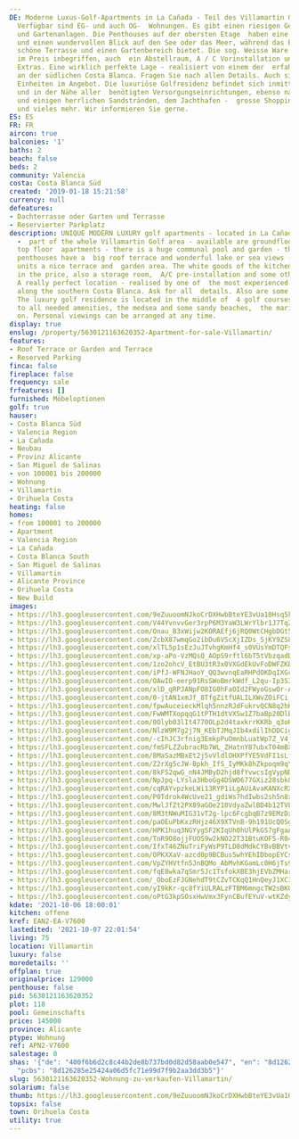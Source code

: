 ```yaml
---
DE: Moderne Luxus-Golf-Apartments in La Cañada - Teil des Villamartin Golf Gebiets.
  Verfügbar sind EG- und auch OG-  Wohnungen. Es gibt einen riesigen Gemeinschaftspool
  und Gartenanlagen. Die Penthouses auf der obersten Etage  haben eine große Dachterrasse
  und einen wundervollen Blick auf den See oder das Meer, während das Erdgeschoss  eine
  schöne Terrasse und einen Gartenbereich bietet. Die sog. Weisse Ware der Küche ist
  im Preis inbegriffen, auch  ein Abstellraum, A / C Vorinstallation und einige andere
  Extras. Eine wirklich perfekte Lage - realisiert von einem der  erfahrensten Familienunternehmen
  an der südlichen Costa Blanca. Fragen Sie nach allen Details. Auch sind einige 3  Sz
  Einheiten im Angebot. Die luxuriöse Golfresidenz befindet sich inmitten von 4 Golfplätzen
  und in der Nähe aller  benötigten Versorgungseinrichtungen, ebenso nahe zum Meer
  und einigen herrlichen Sandstränden, dem Jachthafen -  grosse Shopping-Zentren -
  und vieles mehr. Wir informieren Sie gerne.
ES: ES
FR: FR
aircon: true
balconies: '1'
baths: 2
beach: false
beds: 2
community: Valencia
costa: Costa Blanca Süd
created: '2019-01-18 15:21:58'
currency: null
defeatures:
- Dachterrasse oder Garten und Terrasse
- Reservierter Parkplatz
description: UNIQUE MODERN LUXURY golf apartments - located in La Cañada (La Canyada)
  -  part of the whole Villamartin Golf area - available are groundfloor and also
  top floor  apartments - there is a huge communal pool and garden - the top floor
  penthouses have a  big roof terrace and wonderful lake or sea views - the groundfloor
  units a nice terrace and  garden area. The white goods of the kitchen are included
  in the price, also a storage room,  A/C pre-installation and some other extras.
  A really perfect location - realised by one of  the most experienced family builders
  along the southern Costa Blanca. Ask for all  details. Also are some 3bed available.
  The luxury golf residence is located in the middle of  4 golf courses and close
  to all needed amenities, the medsea and some sandy beaches,  the marina - and so
  on. Personal viewings can be arranged at any time.
display: true
enslug: /property/5630121163620352-Apartment-for-sale-Villamartin/
features:
- Roof Terrace or Garden and Terrace
- Reserved Parking
finca: false
fireplace: false
frequency: sale
frfeatures: []
furnished: Möbeloptionen
golf: true
hauser:
- Costa Blanca Süd
- Valencia Region
- La Cañada
- Neubau
- Provinz Alicante
- San Miguel de Salinas
- von 100001 bis 200000
- Wohnung
- Villamartin
- Orihuela Costa
heating: false
homes:
- from 100001 to 200000
- Apartment
- Valencia Region
- La Cañada
- Costa Blanca South
- San Miguel de Salinas
- Villamartin
- Alicante Province
- Orihuela Costa
- New Build
images:
- https://lh3.googleusercontent.com/9eZuuoomNJkoCrDXHwbBteYE3vUa10Hsq5ktROuu_g6D2bW105HjXDX01E77siW9GpyY58t3Z6J4DFK6Dby1R_kTSqBVKkULeQ=w640-rj-e30-l100
- https://lh3.googleusercontent.com/V44YvnvvGer3rpP6M3YaW3LWrYlbr1J7TqZSi0rzI7o27PdL5jeHhz8XeSB8dINKMTRp1n0lzmTElaZFsTR5Od2AcitvuE6soEE=w640-rj-e30-l100
- https://lh3.googleusercontent.com/Onau_B3xWijw2KORAEfj6jRQ0WtCHgbDGt5toyQzom2Kk0chQ7Tfw8XILAm5yRiTdcl8aKsESDDOY5FpwMDQ314eq1A691auGw=w640-rj-e30-l100
- https://lh3.googleusercontent.com/ZcbX87wmqGo2ibDu6VScXjIZDs_SjKY9ZS82JftLe2BpmpyRjAKQimvDLLcyqLFvoHvWmp2Nj7qFN5aUqWbJwzlju_dxsp2sMA=w640-rj-e30-l100
- https://lh3.googleusercontent.com/xlTL5p1sEzJuJTvhgKmHf4_s0VUsYmDTQFs8rCjliY2rtWCFNOOlivM_MF50iZe_W3hAl7CRSmK2SxxGr2rcm_fpeuCUkVpV=w640-rj-e30-l100
- https://lh3.googleusercontent.com/xp-aPo-VzMQsQ_AOpS9rftl6bT5tVbzqadDwqatqsUQJhN3aRnLtS7Ryim9Ts2Na2QF4AqgiyQUwgB2omfDF7vll53wFq4LOQg=w640-rj-e30-l100
- https://lh3.googleusercontent.com/1zo2ohcV_EtBU3tR3x0VXGdEkUvFoDWFZKBpeTI4n_zUbeAO6m1fCLE-id2pHnaGl8ZOJGbSFyfHVqjhr6hd2mKpz_C8ZXXw6A=w640-rj-e30-l100
- https://lh3.googleusercontent.com/iPfJ-WFNJHaoY_QQ3wvnqEaRHPdOKDqIXGc8sntNs7Z7Sv0yAEWLFugF5Pm87pjwFn6cpRPejO_Z4NFTj9I2SyD2jnqsO80Yhg=w640-rj-e30-l100
- https://lh3.googleusercontent.com/OAwIO-eerp91RsSWoBmrkWdf_L2qu-Ip3S3yHEqvVzZuNG8ZyLk4wDPQxCDw6P4xASxfJUvotXwdSMaMUAzMHsSavXyCkGrK=w640-rj-e30-l100
- https://lh3.googleusercontent.com/xlD_qRPJANpFO8IG0hFaOId2FWyoGswOr-ApIj0INlY-QbYfA23R1LrPJ2aIcvyqmpCyL9v53etAbw1zYctSKEeSZXFWd44c=w640-rj-e30-l100
- https://lh3.googleusercontent.com/0-jtAN1xmJf_8TfgZitfUALILXWvZOiFCi_kGDrLC0wdtjrDsWUiFeThjikMy8VASD2HhQLJAyx63JWWhsVcZJjqTvsrBss7pQ=w640-rj-e30-l100
- https://lh3.googleusercontent.com/fpwAuceieckMlqh5nnzRJdFukrvQCN8q2hKa-wtlUReyo-KncgvP7VNp04vDY7y12A94a9Q6jQR7wcUy4uyDagiG7hT2DCzs=w640-rj-e30-l100
- https://lh3.googleusercontent.com/FwWMTXopqqG1tPTH1dtVXSw1Z7baBp20DlB72_tOVN-ehoGhKzQWyTDhuFfb8ZA1NExHleyjsJCjF_hhWeYJ0iFstnlejlNNWw=w640-rj-e30-l100
- https://lh3.googleusercontent.com/0Olyb03lIt4770OLp2d4taxkrrKKRb_q3oHMjfta4k6P8xh2KyE_b82GPEXWWlhVUSjJm3jqlzyAajkjEWnEByPn5XPIOddN5g=w640-rj-e30-l100
- https://lh3.googleusercontent.com/NlzW9M7g2j7N_KEbTJMqJIb4xdilIhDDCigTiSdWSSrvIvTo3_KMuNKvOnfzpzhgAnFuM6eC5RNpSJ2qH0SYEU9Axpy92ijq=w640-rj-e30-l100
- https://lh3.googleusercontent.com/-cIhJC3rfnig3EmkpPuOmnbLuatWp7Z_V4j7zGDdwvZu-Mc9rP4ra-47Wh5rXbyDwN7rLe0lu8fP8WP2jnm-_ExyyY9iw0q8rHU=w640-rj-e30-l100
- https://lh3.googleusercontent.com/fmSFLZZubracRb7WL_ZHatnY87ubxT04mBXZhaJbNzjsy9DNH5KpRwTq-tylKju3p0Lg6jMnER2X9o3_VFcZEz_a8hH8nnJ6iA=w640-rj-e30-l100
- https://lh3.googleusercontent.com/8MaSazMBxEt2j5vVldlOHXPfYE5VdFI1sLfRIdhknccg_XB1DeJHt1KbqEm8Oh4UcfsGN-ILrb79u-5t8jrEvB7aA58BgppTSU4=w640-rj-e30-l100
- https://lh3.googleusercontent.com/Z2rXg5cJW-Bpkh_IfS_IyMKk8hZkpoqm9qY148wQZx15iYo3Kvwivl-Pzd1WQNl4cRsRIKo_H-mxA3SeWXkG2mg6w8HRg6Xj_k0=w640-rj-e30-l100
- https://lh3.googleusercontent.com/8kFS2qwG_nN4JMByD2hjd8fYvwcsIgVypNDa2831RJZQVzqkHCDxGQUkY1iVJeIMzogeqO39Y-hjBV2juOQ0Klpc60rAL5bOuCQ=w640-rj-e30-l100
- https://lh3.googleusercontent.com/NpJpq-LYsla3HboGg4DSWO677GXiz28sbk8dE-lJrTYNyQ2cnlNW_3Unlb0NO97XsCw6Bgs959VZ5paN2aPYDGsdDJvUnCHmYbY=w640-rj-e30-l100
- https://lh3.googleusercontent.com/cqRAYvpzkeLWi13RYP1iLgAUiAvaKANXcRXDan2lEi70xUxuK4wgBhjZ40cjNs92GhyF1E9UOUDZV7kCP2izUFuk61D-kJcVW2M=w640-rj-e30-l100
- https://lh3.googleusercontent.com/P0Tdrok4WcUve21_gdiWs7hdIwbs2sh5n8xeK-mEBgeehzrlKegZhcHmShmOBuWz0EjcQNmFRD5mFv0CXFRRxzd_cMywObCJzg=w640-rj-e30-l100
- https://lh3.googleusercontent.com/MwlJfZt2PX89aGOe210VdyaZwlBD4b12TVLUyYWJwz5WF3VVwuoCHa_0X7xCEfhJxdvYQBh3iNKQ7kiGECKNY90KheuimqMa=w640-rj-e30-l100
- https://lh3.googleusercontent.com/8M3tNWuMIG31vT2g-lpc6FcgbqB7z9EMzDxsW1Qou4nBwROLdhwiWwbHZvJdAwIAB99B8VQ6i-poNmtaDolzdPTId1hTg9KWDA=w640-rj-e30-l100
- https://lh3.googleusercontent.com/paOEuPbKxzRHjz46X9XTVnB-9h191UcQ0SgavmB7Z3kVFPxmQZFpv-oUmAFnKjnt5OqVpnmT-e_SZ7Dlq3hoNDFhKf-TVGHu7A=w640-rj-e30-l100
- https://lh3.googleusercontent.com/HPK1huq3NGYygSF2KIqUh0hUlPkGS7gFgaARlYawXxwEoQBiJxh3SM1bw0sA9QSWDvSF0yz1jgnuMpIT1b-PRooM4GsoZBvY3g=w640-rj-e30-l100
- https://lh3.googleusercontent.com/TnR9O8ojjFUOS9w2kNO22T31BtuKOF5-R04yqr98cmkLeVy3RIyfGT97eQf0-OI6cluuTffrov3Ju_06orsG71lTQMxoKo0A6w=w640-rj-e30-l100
- https://lh3.googleusercontent.com/IfxT46ZNuTriFyWsP9TLD8dMdkCYBvBBVtvrXUr2kKTx7eqtNrjx28hYCZ4fSJkM-njcqTJWEwbl6-c59kTdWSafLnN0Ps-NJg=w640-rj-e30-l100
- https://lh3.googleusercontent.com/OPKXXaV-azcd0p9BCBus5whYEhIDbopEYCsHHFE784LRVa_bH7VVW0ffg3Rug6Dox8QXqbyJ9pytqAnjMA0tpUmAWoqiBS8Rww=w640-rj-e30-l100
- https://lh3.googleusercontent.com/VpZYHVtfn5JnBQMo_AbMvhKGamLc0H6jTs9899dL12d30cmgsaKzd33FYBnjD-74QJOj1daVBu2U9ZoxcDO8Jck00LZWlbPnaQ=w640-rj-e30-l100
- https://lh3.googleusercontent.com/fqE8wka7qSmr5Jc1TsfokXBE3hjEVbZMHar0EGaQdr1_stjA5J_IyAsVHVTi8rq7dv9PC-qea4RfU9MYurV7LV4QnwtqmlLWPQ=w640-rj-e30-l100
- https://lh3.googleusercontent.com/_OboEzFJGNehdT9tCZvTCKqQ1HnQeyJ1XC3k8DbngzX6VeU7pgnYoM9MYPhrelEWLmGBlAKx5aabh0XvgmMMtt2MFYesF2Bt-U4=w640-rj-e30-l100
- https://lh3.googleusercontent.com/yI9kKr-qc8fYiULRALzFTBM6mngcTW2sBKU7j5PHOoxLwgI8kyufeBHEa765MfTU-NZMbbRLrL1z_L4N4sA4Nr9pKOtiK3mT=w640-rj-e30-l100
- https://lh3.googleusercontent.com/oPtG3kpSOsxHwVmx3FynCBufEYuV-wtKZdyG69ADsA_a40QAKWWBjzvJ_gB32W8o0p2mtzZL_NkA3W20oTdWQFOTd7P-5Cb48Ks=w640-rj-e30-l100
kdate: '2021-10-06 18:00:01'
kitchen: offene
kref: EAN2-EA-V7600
lastedited: '2021-10-07 22:01:54'
living: 75
location: Villamartin
luxury: false
moredetails: ''
offplan: true
originalprice: 129000
penthouse: false
pid: 5630121163620352
plot: 118
pool: Gemeinschafts
price: 145000
province: Alicante
ptype: Wohnung
ref: APN2-V7600
salestage: 0
shas: '{"de": "400f6b6d2c8c44b2de8b737bd0d82d58aab0e547", "en": "8d126285e25424a06d5fc71e99d7f9b2aa3dd3b5",
  "pcbs": "8d126285e25424a06d5fc71e99d7f9b2aa3dd3b5"}'
slug: 5630121163620352-Wohnung-zu-verkaufen-Villamartin/
solarium: false
thumb: https://lh3.googleusercontent.com/9eZuuoomNJkoCrDXHwbBteYE3vUa10Hsq5ktROuu_g6D2bW105HjXDX01E77siW9GpyY58t3Z6J4DFK6Dby1R_kTSqBVKkULeQ=w400-h240-n-rj-e30-l100
topsix: false
town: Orihuela Costa
utility: true
---
```

